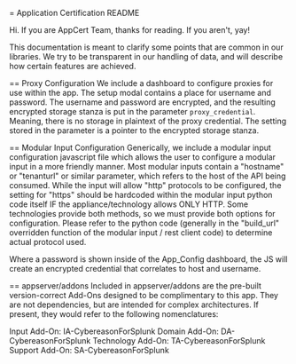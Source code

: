 = Application Certification README

Hi. If you are AppCert Team, thanks for reading. If you aren't, yay!

This documentation is meant to clarify some points that are common in our libraries. We try to be transparent in our handling of data, and will describe how certain features are achieved. 

== Proxy Configuration
We include a dashboard to configure proxies for use within the app. The setup modal contains a place for username and password. The username and password are encrypted, and the resulting encrypted storage stanza is put in the parameter `proxy_credential`. Meaning, there is no storage in plaintext of the proxy credential. The setting stored in the parameter is a pointer to the encrypted storage stanza.

== Modular Input Configuration
Generically, we include a modular input configuration javascript file which allows the user to configure a modular input in a more friendly manner. Most modular inputs contain a "hostname" or "tenanturl" or similar parameter, which refers to the host of the API being consumed. While the input will allow "http" protocols to be configured, the setting for "https" should be hardcoded within the modular input python code itself IF the appliance/technology allows ONLY HTTP. Some technologies provide both methods, so we must provide both options for configuration. Please refer to the python code (generally in the "build_url" overridden function of the modular input / rest client code) to determine actual protocol used.

Where a password is shown inside of the App_Config dashboard, the JS will create an encrypted credential that correlates to host and username. 

== appserver/addons
Included in appserver/addons are the pre-built version-correct Add-Ons designed to be complimentary to this app. They are not dependencies, but are intended for complex architectures. If present, they would refer to the following nomenclatures:

Input Add-On: IA-CybereasonForSplunk
Domain Add-On: DA-CybereasonForSplunk
Technology Add-On: TA-CybereasonForSplunk
Support Add-On: SA-CybereasonForSplunk